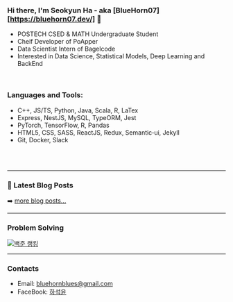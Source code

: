 ### Hi there, I'm Seokyun Ha - aka [BlueHorn07][https://bluehorn07.dev/] 👋

- POSTECH CSED & MATH Undergraduate Student
- Cheif Developer of PoApper
- Data Scientist Intern of Bagelcode
- Interested in Data Science, Statistical Models, Deep Learning and BackEnd

<br />

### Languages and Tools:

- C++, JS/TS, Python, Java, Scala, R, LaTex
- Express, NestJS, MySQL, TypeORM, Jest
- PyTorch, TensorFlow, R, Pandas
- HTML5, CSS, SASS, ReactJS, Redux, Semantic‑ui, Jekyll
- Git, Docker, Slack

<br />
<br />

---

### 📕 Latest Blog Posts

<!-- BLOG-POST-LIST:START -->
<!-- BLOG-POST-LIST:END -->

➡️ [more blog posts...](https://bluehorn07.github.io/)

---

### Problem Solving

[![백준 랭킹](http://mazassumnida.wtf/api/v2/generate_badge?boj=bluehorn07)](https://www.acmicpc.net/user/bluehorn07)

---

### Contacts

- Email: bluehornblues@gmail.com
- FaceBook: [하석윤](https://www.facebook.com/profile.php?id=100005615439995)
